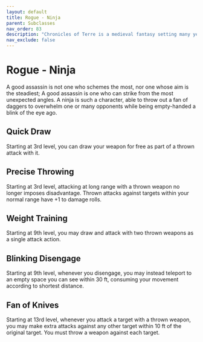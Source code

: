 ```yaml
---
layout: default
title: Rogue - Ninja
parent: Subclasses
nav_order: 83
description: "Chronicles of Terre is a medieval fantasy setting many years in the writing."
nav_exclude: false
---
```


# Rogue - Ninja

A good assassin is not one who schemes the most, nor one whose aim is the steadiest; A good assassin is one who can strike from the most unexpected angles. A ninja is such a character, able to throw out a fan of daggers to overwhelm one or many opponents while being empty-handed a blink of the eye ago.

## Quick Draw

Starting at 3rd level, you can draw your weapon for free as part of a thrown attack with it. 

## Precise Throwing

Starting at 3rd level, attacking at long range with a thrown weapon no longer imposes disadvantage. Thrown attacks against targets within your normal range have +1 to damage rolls.

## Weight Training

Starting at 9th level, you may draw and attack with two thrown weapons as a single attack action. 

## Blinking Disengage

Starting at 9th level, whenever you disengage, you may instead teleport to an empty space you can see within 30 ft, consuming your movement according to shortest distance.

## Fan of Knives

Starting at 13rd level, whenever you attack a target with a thrown weapon, you may make extra attacks against any other target within 10 ft of the original target. You must throw a weapon against each target.